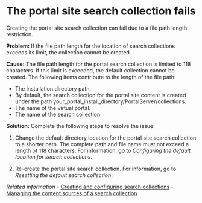 # The portal site search collection fails

Creating the portal site search collection can fail due to a file path length restriction.

**Problem:** If the file path length for the location of search collections exceeds its limit, the collection cannot be created.

**Cause:** The file path length for the portal search collection is limited to 118 characters. If this limit is exceeded, the default collection cannot be created. The following items contribute to the length of the file path:

-   The installation directory path.
-   By default, the search collection for the portal site content is created under the path your\_portal\_install\_directory/PortalServer/collections.
-   The name of the virtual portal.
-   The name of the search collection.

**Solution:** Complete the following steps to resolve the issue:

1.  Change the default directory location for the portal site search collection to a shorter path. The complete path and file name must not exceed a length of 118 characters. For information, go to *Configuring the default location for search collections*.

2.  Re-create the portal site search collection. For information, go to *Resetting the default search collection*.


*Related information*
    - [Creating and configuring search collections](../administer_portal_search/setup_search_collections/srrcreatconfig.md)
    - [Managing the content sources of a search collection](../administer_portal_search/setup_search_collections/mng_content_sources_search_collections/index.md)

